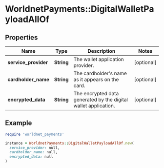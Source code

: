 # WorldnetPayments::DigitalWalletPayloadAllOf

## Properties

| Name | Type | Description | Notes |
| ---- | ---- | ----------- | ----- |
| **service_provider** | **String** | The wallet application provider. | [optional] |
| **cardholder_name** | **String** | The cardholder&#39;s name as it appears on the card. | [optional] |
| **encrypted_data** | **String** | The encrypted data generated by the digital wallet application. | [optional] |

## Example

```ruby
require 'worldnet_payments'

instance = WorldnetPayments::DigitalWalletPayloadAllOf.new(
  service_provider: null,
  cardholder_name: null,
  encrypted_data: null
)
```

